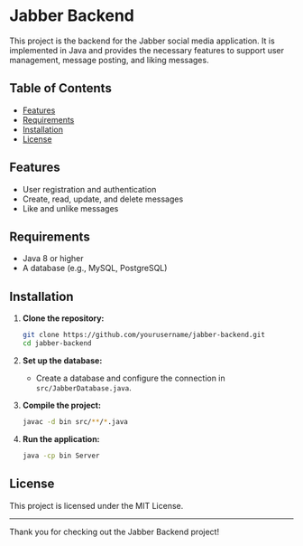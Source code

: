 # Jabber Backend

This project is the backend for the Jabber social media application. It is implemented in Java and provides the necessary features to support user management, message posting, and liking messages.

## Table of Contents
- [Features](#features)
- [Requirements](#requirements)
- [Installation](#installation)
- [License](#license)


## Features

- User registration and authentication
- Create, read, update, and delete messages
- Like and unlike messages

## Requirements

- Java 8 or higher
- A database (e.g., MySQL, PostgreSQL)

## Installation

1. **Clone the repository:**
    ```bash
    git clone https://github.com/yourusername/jabber-backend.git
    cd jabber-backend
    ```

2. **Set up the database:**
   - Create a database and configure the connection in `src/JabberDatabase.java`.

3. **Compile the project:**
    ```bash
    javac -d bin src/**/*.java
    ```

4. **Run the application:**
    ```bash
    java -cp bin Server
    ```

## License

This project is licensed under the MIT License.

---

Thank you for checking out the Jabber Backend project!
